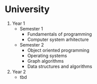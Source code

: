 # University

1. Year 1
   - Semester 1
     - Fundamentals of programming
     - Computer system arhitecture
   - Semester 2
     - Object oriented programming
     - Operating systems
     - Graph algorithms
     - Data structures and algorithms
2. Year 2
   - tbd  
